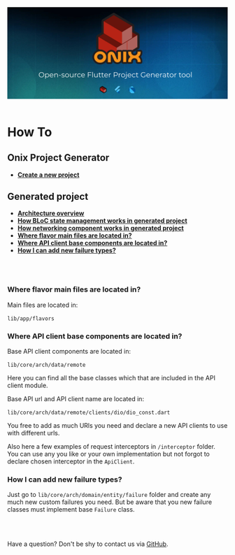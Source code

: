 <div align="center">
<a href="https://onix-systems.com/">
    <img alt="refine logo" src="../images/banner_top.jpg">
</a>

<br/>
<br/>
</div>

# How To 

## Onix Project Generator

* **[Create a new project](how_to/HOW_TO_CREATE_PROJECT.md)**

## Generated project 

* **[Architecture overview](how_to/ARCH_OVERVIEW.md)**
* **[How BLoC state management works in generated project](how_to/BLOC_HOW_TO.md)**
* **[How networking component works in generated project](how_to/NETWORKING_HOW_TO.md)**
* **[Where flavor main files are located in?](#flvmainf)**
* **[Where API client base components are located in?](#apicomp)**
* **[How I can add new failure types?](#fails)**

<br/>
<br/>

### <a name="flvmainf"></a>Where flavor main files are located in?

Main files are located in: 

```
lib/app/flavors
```

### <a name="apicomp"></a>Where API client base components are located in?

Base API client components are located in:

```
lib/core/arch/data/remote
```

Here you can find all the base classes which that are included in the API client module.

Base API url and API client name are located in:

```
lib/core/arch/data/remote/clients/dio/dio_const.dart
```

You free to add as much URls you need and declare a new API clients to use with different urls.

Also here a few examples of request interceptors in `/interceptor` folder. You can use any you like or your own
implementation but not forgot to declare chosen interceptor in the `ApiClient`.

### <a name="fails"></a>How I can add new failure types?

Just go to `lib/core/arch/domain/entity/failure` folder and create any much new custom failures you need. 
But be aware that you new failure classes must implement base `Failure` class.


<br/>
<br/>

Have a question? Don't be shy to contact us via [GitHub](https://github.com/Onix-Systems/onix-flutter-project-generator/issues/new?assignees=&labels=question&projects=&template=question.md&title=Question%20about%20Onix%20Project%20Generator).
